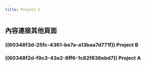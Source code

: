 ```yaml
---
title: Project C
---
```


## 內容連接其他頁面
### ((60348f3d-25fc-4361-be7a-a13baa7d771f)) Project B
### ((60348f2d-f9c3-43e2-8ff6-1c82f836ebd7)) Project A
##
